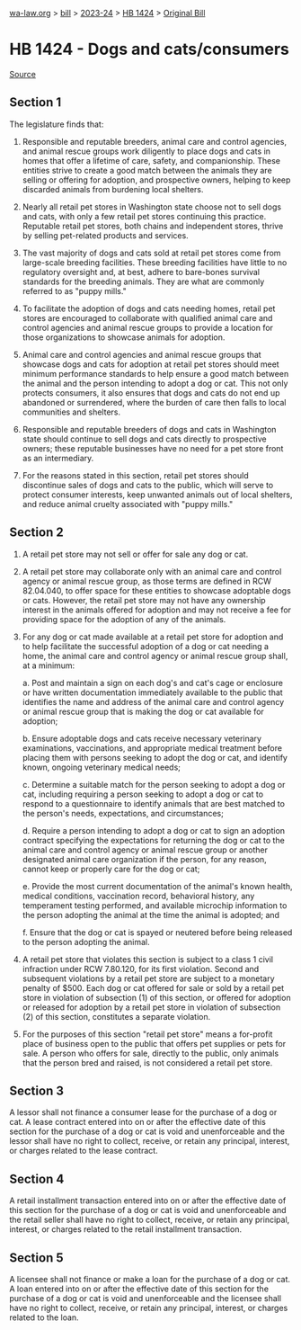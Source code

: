 [wa-law.org](/) > [bill](/bill/) > [2023-24](/bill/2023-24/) > [HB 1424](/bill/2023-24/hb/1424/) > [Original Bill](/bill/2023-24/hb/1424/1/)

# HB 1424 - Dogs and cats/consumers

[Source](http://lawfilesext.leg.wa.gov/biennium/2023-24/Pdf/Bills/House%20Bills/1424.pdf)

## Section 1
The legislature finds that:

1. Responsible and reputable breeders, animal care and control agencies, and animal rescue groups work diligently to place dogs and cats in homes that offer a lifetime of care, safety, and companionship. These entities strive to create a good match between the animals they are selling or offering for adoption, and prospective owners, helping to keep discarded animals from burdening local shelters.

2. Nearly all retail pet stores in Washington state choose not to sell dogs and cats, with only a few retail pet stores continuing this practice. Reputable retail pet stores, both chains and independent stores, thrive by selling pet-related products and services.

3. The vast majority of dogs and cats sold at retail pet stores come from large-scale breeding facilities. These breeding facilities have little to no regulatory oversight and, at best, adhere to bare-bones survival standards for the breeding animals. They are what are commonly referred to as "puppy mills."

4. To facilitate the adoption of dogs and cats needing homes, retail pet stores are encouraged to collaborate with qualified animal care and control agencies and animal rescue groups to provide a location for those organizations to showcase animals for adoption.

5. Animal care and control agencies and animal rescue groups that showcase dogs and cats for adoption at retail pet stores should meet minimum performance standards to help ensure a good match between the animal and the person intending to adopt a dog or cat. This not only protects consumers, it also ensures that dogs and cats do not end up abandoned or surrendered, where the burden of care then falls to local communities and shelters.

6. Responsible and reputable breeders of dogs and cats in Washington state should continue to sell dogs and cats directly to prospective owners; these reputable businesses have no need for a pet store front as an intermediary.

7. For the reasons stated in this section, retail pet stores should discontinue sales of dogs and cats to the public, which will serve to protect consumer interests, keep unwanted animals out of local shelters, and reduce animal cruelty associated with "puppy mills."

## Section 2
1. A retail pet store may not sell or offer for sale any dog or cat.

2. A retail pet store may collaborate only with an animal care and control agency or animal rescue group, as those terms are defined in RCW 82.04.040, to offer space for these entities to showcase adoptable dogs or cats. However, the retail pet store may not have any ownership interest in the animals offered for adoption and may not receive a fee for providing space for the adoption of any of the animals.

3. For any dog or cat made available at a retail pet store for adoption and to help facilitate the successful adoption of a dog or cat needing a home, the animal care and control agency or animal rescue group shall, at a minimum:

    a. Post and maintain a sign on each dog's and cat's cage or enclosure or have written documentation immediately available to the public that identifies the name and address of the animal care and control agency or animal rescue group that is making the dog or cat available for adoption;

    b. Ensure adoptable dogs and cats receive necessary veterinary examinations, vaccinations, and appropriate medical treatment before placing them with persons seeking to adopt the dog or cat, and identify known, ongoing veterinary medical needs;

    c. Determine a suitable match for the person seeking to adopt a dog or cat, including requiring a person seeking to adopt a dog or cat to respond to a questionnaire to identify animals that are best matched to the person's needs, expectations, and circumstances;

    d. Require a person intending to adopt a dog or cat to sign an adoption contract specifying the expectations for returning the dog or cat to the animal care and control agency or animal rescue group or another designated animal care organization if the person, for any reason, cannot keep or properly care for the dog or cat;

    e. Provide the most current documentation of the animal's known health, medical conditions, vaccination record, behavioral history, any temperament testing performed, and available microchip information to the person adopting the animal at the time the animal is adopted; and

    f. Ensure that the dog or cat is spayed or neutered before being released to the person adopting the animal.

4. A retail pet store that violates this section is subject to a class 1 civil infraction under RCW 7.80.120, for its first violation. Second and subsequent violations by a retail pet store are subject to a monetary penalty of $500. Each dog or cat offered for sale or sold by a retail pet store in violation of subsection (1) of this section, or offered for adoption or released for adoption by a retail pet store in violation of subsection (2) of this section, constitutes a separate violation.

5. For the purposes of this section "retail pet store" means a for-profit place of business open to the public that offers pet supplies or pets for sale. A person who offers for sale, directly to the public, only animals that the person bred and raised, is not considered a retail pet store.

## Section 3
A lessor shall not finance a consumer lease for the purchase of a dog or cat. A lease contract entered into on or after the effective date of this section for the purchase of a dog or cat is void and unenforceable and the lessor shall have no right to collect, receive, or retain any principal, interest, or charges related to the lease contract.

## Section 4
A retail installment transaction entered into on or after the effective date of this section for the purchase of a dog or cat is void and unenforceable and the retail seller shall have no right to collect, receive, or retain any principal, interest, or charges related to the retail installment transaction.

## Section 5
A licensee shall not finance or make a loan for the purchase of a dog or cat. A loan entered into on or after the effective date of this section for the purchase of a dog or cat is void and unenforceable and the licensee shall have no right to collect, receive, or retain any principal, interest, or charges related to the loan.
